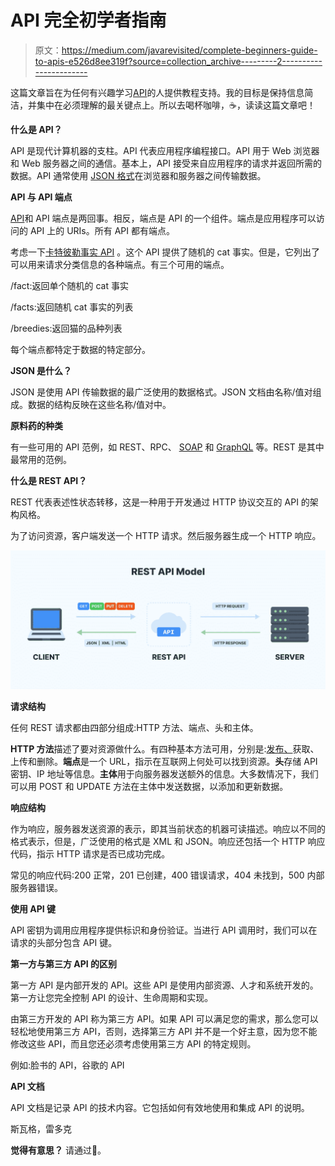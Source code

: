 # API 完全初学者指南

> 原文：<https://medium.com/javarevisited/complete-beginners-guide-to-apis-e526d8ee319f?source=collection_archive---------2----------------------->

这篇文章旨在为任何有兴趣学习[API](/javarevisited/best-web-api-design-and-development-courses-for-beginners-fb1c8dd83379)的人提供教程支持。我的目标是保持信息简洁，并集中在必须理解的最关键点上。所以去喝杯咖啡，☕，读读这篇文章吧！

**什么是 API？**

API 是现代计算机器的支柱。API 代表应用程序编程接口。API 用于 Web 浏览器和 Web 服务器之间的通信。基本上，API 接受来自应用程序的请求并返回所需的数据。API 通常使用 [JSON 格式](https://javarevisited.blogspot.com/2015/05/how-to-print-json-string-in-java-jackson-example.html#axzz7CGC6wxzA)在浏览器和服务器之间传输数据。

**API 与 API 端点**

[API](https://javarevisited.blogspot.com/2021/10/top-5-courses-to-learn-api-development.html)和 API 端点是两回事。相反，端点是 API 的一个组件。端点是应用程序可以访问的 API 上的 URIs。所有 API 都有端点。

考虑一下[卡特彼勒事实 API](https://catfact.ninja/) 。这个 API 提供了随机的 cat 事实。但是，它列出了可以用来请求分类信息的各种端点。有三个可用的端点。

/fact:返回单个随机的 cat 事实

/facts:返回随机 cat 事实的列表

/breedies:返回猫的品种列表

每个端点都特定于数据的特定部分。

**JSON 是什么？**

JSON 是使用 API 传输数据的最广泛使用的数据格式。JSON 文档由名称/值对组成。数据的结构反映在这些名称/值对中。

**原料药的种类**

有一些可用的 API 范例，如 REST、RPC、 [SOAP](/javarevisited/10-best-java-web-services-rest-soap-and-api-courses-for-beginners-724a8f51298d) 和 [GraphQL](/javarevisited/top-5-graphql-tutorials-and-courses-for-beginners-fb5543506fc2) 等。REST 是其中最常用的范例。

**什么是 REST API？**

REST 代表表述性状态转移，这是一种用于开发通过 HTTP 协议交互的 API 的架构风格。

为了访问资源，客户端发送一个 HTTP 请求。然后服务器生成一个 HTTP 响应。

[![](img/79392c939a7d43a093a125edb5f23b3d.png)](https://javarevisited.blogspot.com/2018/02/top-5-restful-web-services-with-spring-courses-for-experienced-java-programmers.html)

**请求结构**

任何 REST 请求都由四部分组成:HTTP 方法、端点、头和主体。

**HTTP 方法**描述了要对资源做什么。有四种基本方法可用，分别是:[发布、](https://javarevisited.blogspot.com/2016/10/difference-between-put-and-post-in-restful-web-service.html)获取、上传和删除。**端点**是一个 URL，指示在互联网上何处可以找到资源。**头**存储 API 密钥、IP 地址等信息。**主体**用于向服务器发送额外的信息。大多数情况下，我们可以用 POST 和 UPDATE 方法在主体中发送数据，以添加和更新数据。

**响应结构**

作为响应，服务器发送资源的表示，即其当前状态的机器可读描述。响应以不同的格式表示，但是，广泛使用的格式是 XML 和 JSON。响应还包括一个 HTTP 响应代码，指示 HTTP 请求是否已成功完成。

常见的响应代码:200 正常，201 已创建，400 错误请求，404 未找到，500 内部服务器错误。

**使用 API 键**

API 密钥为调用应用程序提供标识和身份验证。当进行 API 调用时，我们可以在请求的头部分包含 API 键。

**第一方与第三方 API 的区别**

第一方 API 是内部开发的 API。这些 API 是使用内部资源、人才和系统开发的。第一方让您完全控制 API 的设计、生命周期和实现。

由第三方开发的 API 称为第三方 API。如果 API 可以满足您的需求，那么您可以轻松地使用第三方 API，否则，选择第三方 API 并不是一个好主意，因为您不能修改这些 API，而且您还必须考虑使用第三方 API 的特定规则。

例如:脸书的 API，谷歌的 API

**API 文档**

API 文档是记录 API 的技术内容。它包括如何有效地使用和集成 API 的说明。

斯瓦格，雷多克

**觉得有意思？**
请通过👏。